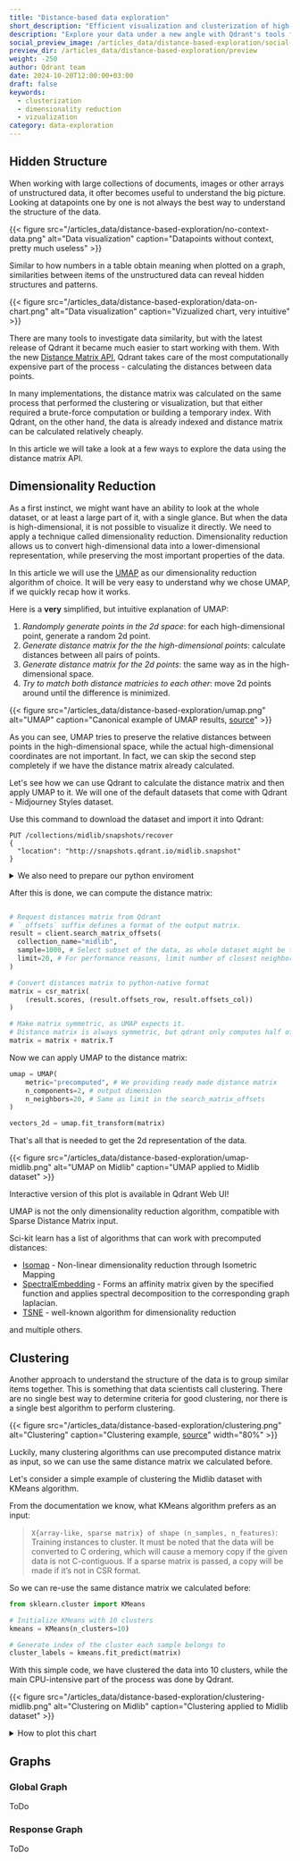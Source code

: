 ```yaml
---
title: "Distance-based data exploration"
short_description: "Efficient visualization and clusterization of high-dimensional data with Qdrant"
description: "Explore your data under a new angle with Qdrant's tools for dimensionality reduction, clusterization, and visualization."
social_preview_image: /articles_data/distance-based-exploration/social-preview.jpg
preview_dir: /articles_data/distance-based-exploration/preview
weight: -250
author: Qdrant team
date: 2024-10-20T12:00:00+03:00
draft: false
keywords:
  - clusterization
  - dimensionality reduction
  - vizualization
category: data-exploration
---
```



## Hidden Structure

When working with large collections of documents, images or other arrays of unstructured data, it ofter becomes useful to understand the big picture.
Looking at datapoints one by one is not always the best way to understand the structure of the data.

{{< figure src="/articles_data/distance-based-exploration/no-context-data.png" alt="Data visualization" caption="Datapoints without context, pretty much useless" >}}

Similar to how numbers in a table obtain meaning when plotted on a graph, similarities between items of the unstructured data can reveal hidden structures and patterns.

{{< figure src="/articles_data/distance-based-exploration/data-on-chart.png" alt="Data visualization" caption="Vizualized chart, very intuitive" >}}

There are many tools to investigate data similarity, but with the latest release of Qdrant it became much easier to start working with them.
With the new [Distance Matrix API](/documentation/concepts/explore/#distance-matrix), Qdrant takes care of the most computationally expensive part of the process - calculating the distances between data points.

In many implementations, the distance matrix was calculated on the same process that performed the clustering or visualization, but that either required a brute-force computation or building a temporary index.
With Qdrant, on the other hand, the data is already indexed and distance matrix can be calculated relatively cheaply.

In this article we will take a look at a few ways to explore the data using the distance matrix API.

## Dimensionality Reduction

As a first instinct, we might want have an ability to look at the whole dataset, or at least a large part of it, with a single glance.
But when the data is high-dimensional, it is not possible to visualize it directly. We need to apply a technique called dimensionality reduction.
Dimensionality reduction allows us to convert high-dimensional data into a lower-dimensional representation, while preserving the most important properties of the data.

In this article we will use the [UMAP](https://github.com/lmcinnes/umap) as our dimensionality reduction algorithm of choice.
It will be very easy to understand why we chose UMAP, if we quickly recap how it works.

Here is a **very** simplified, but intuitive explanation of UMAP:

1. *Randomply generate points in the 2d space*: for each high-dimensional point, generate a random 2d point.
1. *Generate distance matrix for the the high-dimensional points*: calculate distances between all pairs of points.
1. *Generate distance matrix for the 2d points*:  the same way as in the high-dimensional space.
1. *Try to match both distance matricies to each other*: move 2d points around until the difference is minimized.

{{< figure src="/articles_data/distance-based-exploration/umap.png" alt="UMAP" caption="Canonical example of UMAP results, [source](https://github.com/lmcinnes/umap?tab=readme-ov-file#performance-and-examples)" >}}

As you can see, UMAP tries to preserve the relative distances between points in the high-dimensional space, while the actual high-dimensional coordinates are not important.
In fact, we can skip the second step completely if we have the distance matrix already calculated.

Let's see how we can use Qdrant to calculate the distance matrix and then apply UMAP to it.
We will one of the default datasets that come with Qdrant - Midjourney Styles dataset.

Use this command to download the dataset and import it into Qdrant:

```http
PUT /collections/midlib/snapshots/recover
{
  "location": "http://snapshots.qdrant.io/midlib.snapshot"
}
```

<details>
<summary>We also need to prepare our python enviroment</summary>

```bash
pip install umap-learn seaborn matplotlib qdrant-client
```

Import the necessary libraries:

```python
# Used to talk to Qdrant
from qdrant_client import QdrantClient
# Package with original UMAP implementation
from umap import UMAP
# Python implementation for sparse matrices
from scipy.sparse import csr_matrix
# For vizualization
import seaborn as sns
```

Establish connection to Qdrant:

```python
client = QdrantClient("http://localhost:6333")
```

</details>

After this is done, we can compute the distance matrix:

```python

# Request distances matrix from Qdrant
# `_offsets` suffix defines a format of the output matrix.
result = client.search_matrix_offsets(
  collection_name="midlib",
  sample=1000, # Select subset of the data, as whole dataset might be too large
  limit=20, # For performance reasons, limit number of closest neighbors to consider
)

# Convert distances matrix to python-native format 
matrix = csr_matrix(
    (result.scores, (result.offsets_row, result.offsets_col))
)

# Make matrix symmetric, as UMAP expects it.
# Distance matrix is always symmetric, but qdrant only computes half of it.
matrix = matrix + matrix.T
```

Now we can apply UMAP to the distance matrix:

```python
umap = UMAP(
    metric="precomputed", # We providing ready made distance matrix
    n_components=2, # output dimension
    n_neighbors=20, # Same as limit in the search_matrix_offsets
)

vectors_2d = umap.fit_transform(matrix)
```

That's all that is needed to get the 2d representation of the data.

{{< figure src="/articles_data/distance-based-exploration/umap-midlib.png" alt="UMAP on Midlib" caption="UMAP applied to Midlib dataset" >}}

<aside role="status">Interactive version of this plot is available in Qdrant Web UI!</aside>

UMAP is not the only dimensionality reduction algorithm, compatible with Sparse Distance Matrix input.

Sci-kit learn has a list of algorithms that can work with precomputed distances:

- [Isomap](https://scikit-learn.org/stable/modules/generated/sklearn.manifold.Isomap.html) - Non-linear dimensionality reduction through Isometric Mapping
- [SpectralEmbedding](https://scikit-learn.org/stable/modules/generated/sklearn.manifold.SpectralEmbedding.html) - Forms an affinity matrix given by the specified function and applies spectral decomposition to the corresponding graph laplacian.
- [TSNE](https://scikit-learn.org/stable/modules/generated/sklearn.manifold.TSNE.html) - well-known algorithm for dimensionality reduction

and multiple others.

## Clustering

Another approach to understand the structure of the data is to group similar items together. This is something that data scientists call clustering.
There are no single best way to determine criteria for good clustering, nor there is a single best algorithm to perform clustering. 

{{< figure src="/articles_data/distance-based-exploration/clustering.png" alt="Clustering" caption="Clustering example, [source](https://scikit-learn.org/)" width="80%" >}}

Luckily, many clustering algorithms can use precomputed distance matrix as input, so we can use the same distance matrix we calculated before.

Let's consider a simple example of clustering the Midlib dataset with KMeans algorithm.

From the documentation we know, what KMeans algorithm prefers as an input: 


> `X{array-like, sparse matrix} of shape (n_samples, n_features)`:  
> Training instances to cluster. It must be noted that the data will be converted to C ordering, which will cause a memory copy if the given data is not C-contiguous. If a sparse matrix is passed, a copy will be made if it’s not in CSR format.


So we can re-use the same distance matrix we calculated before:


```python
from sklearn.cluster import KMeans

# Initialize KMeans with 10 clusters
kmeans = KMeans(n_clusters=10)

# Generate index of the cluster each sample belongs to
cluster_labels = kmeans.fit_predict(matrix)
```

With this simple code, we have clustered the data into 10 clusters, while the main CPU-intensive part of the process was done by Qdrant.

{{< figure src="/articles_data/distance-based-exploration/clustering-midlib.png" alt="Clustering on Midlib" caption="Clustering applied to Midlib dataset" >}}


<details>
<summary>How to plot this chart</summary>

```python
sns.scatterplot(
    # Coordinates obtained from UMAP
    x=vectors_2d[:, 0], y=vectors_2d[:, 1],
    # Color datapoints by cluster
    hue=cluster_labels,
    palette=sns.color_palette("pastel", 10),
    legend="full",
)
```
</details>



## Graphs

### Global Graph

ToDo

### Response Graph

ToDo